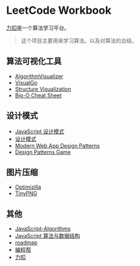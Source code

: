 # LeetCode Workbook

[力扣](https://leetcode-cn.com/)是一个算法学习平台。

> 这个项目主要用来学习算法。以及对算法的总结。

## 算法可视化工具

- [AlgorithmVisualizer](https://algorithm-visualizer.org/)
- [VisualGo](https://visualgo.net/zh)
- [Structure Visualization](https://www.cs.usfca.edu/~galles/visualization/)
- [Big-O Cheat Sheet](https://www.bigocheatsheet.com/)

## 设计模式

- [JavaScript 设计模式](https://www.freecodecamp.org/chinese/news/javascript-design-patterns-explained/)
- [设计模式](https://refactoringguru.cn/design-patterns)
- [Modern Web App Design Patterns](https://www.patterns.dev/)
- [Design Patterns Game](https://designpatternsgame.com/)

## 图片压缩

- [Optimizilla](https://imagecompressor.com/zh/)
- [TinyPNG](https://tinypng.com/)

## 其他

- [JavaScript-Algorithms](https://github.com/sisterAn/JavaScript-Algorithms)
- [JavaScript 算法与数据结构](https://github.com/trekhleb/javascript-algorithms/blob/master/README.zh-CN.md)
- [roadmap](https://javabetter.cn/xuexiluxian/qianduan.html)
- [编程帮](http://www.biancheng.net/algorithm/what-is-algorithm.html)
- [力扣](https://leetcode-cn.com/)
